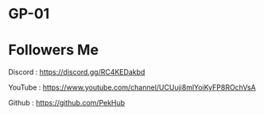 # GP-01


# Followers Me
Discord : https://discord.gg/RC4KEDakbd

YouTube : https://www.youtube.com/channel/UCUuji8mlYoiKyFP8ROchVsA

Github : https://github.com/PekHub
